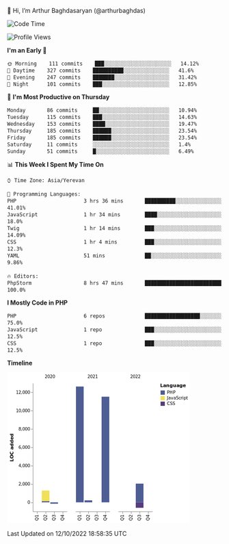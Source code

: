 👋 Hi, I’m Arthur Baghdasaryan (@arthurbaghdas)


<!--START_SECTION:waka-->
![Code Time](http://img.shields.io/badge/Code%20Time-298%20hrs%209%20mins-blue)

![Profile Views](http://img.shields.io/badge/Profile%20Views-2-blue)

**I'm an Early 🐤** 

```text
🌞 Morning    111 commits    ███░░░░░░░░░░░░░░░░░░░░░░   14.12% 
🌆 Daytime    327 commits    ██████████░░░░░░░░░░░░░░░   41.6% 
🌃 Evening    247 commits    ███████░░░░░░░░░░░░░░░░░░   31.42% 
🌙 Night      101 commits    ███░░░░░░░░░░░░░░░░░░░░░░   12.85%

```
📅 **I'm Most Productive on Thursday** 

```text
Monday       86 commits     ██░░░░░░░░░░░░░░░░░░░░░░░   10.94% 
Tuesday      115 commits    ███░░░░░░░░░░░░░░░░░░░░░░   14.63% 
Wednesday    153 commits    ████░░░░░░░░░░░░░░░░░░░░░   19.47% 
Thursday     185 commits    ██████░░░░░░░░░░░░░░░░░░░   23.54% 
Friday       185 commits    ██████░░░░░░░░░░░░░░░░░░░   23.54% 
Saturday     11 commits     ░░░░░░░░░░░░░░░░░░░░░░░░░   1.4% 
Sunday       51 commits     █░░░░░░░░░░░░░░░░░░░░░░░░   6.49%

```


📊 **This Week I Spent My Time On** 

```text
⌚︎ Time Zone: Asia/Yerevan

💬 Programming Languages: 
PHP                      3 hrs 36 mins       ██████████░░░░░░░░░░░░░░░   41.01% 
JavaScript               1 hr 34 mins        ████░░░░░░░░░░░░░░░░░░░░░   18.0% 
Twig                     1 hr 14 mins        ███░░░░░░░░░░░░░░░░░░░░░░   14.09% 
CSS                      1 hr 4 mins         ███░░░░░░░░░░░░░░░░░░░░░░   12.3% 
YAML                     51 mins             ██░░░░░░░░░░░░░░░░░░░░░░░   9.86%

🔥 Editors: 
PhpStorm                 8 hrs 47 mins       █████████████████████████   100.0%

```

**I Mostly Code in PHP** 

```text
PHP                      6 repos             ██████████████████░░░░░░░   75.0% 
JavaScript               1 repo              ███░░░░░░░░░░░░░░░░░░░░░░   12.5% 
CSS                      1 repo              ███░░░░░░░░░░░░░░░░░░░░░░   12.5%

```


**Timeline**

![Chart not found](https://raw.githubusercontent.com/arthurbaghdas/arthurbaghdas/main/charts/bar_graph.png) 


 Last Updated on 12/10/2022 18:58:35 UTC
<!--END_SECTION:waka-->
